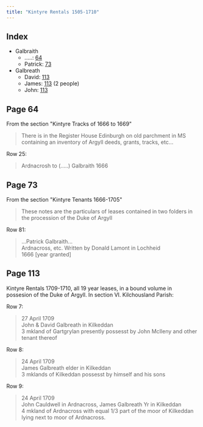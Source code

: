 ```yaml
---
title: "Kintyre Rentals 1505-1710"
---
```


## Index

- Galbraith
  - .....: [64](#page-63)
  - Patrick: [73](#page-73)
- Galbreath
  - David: [113](#page-113)
  - James: [113](#page-113) (2 people)
  - John: [113](#page-113)

## Page 64

From the section "Kintyre Tracks of 1666 to 1669"

> There is in the Register House Edinburgh on old parchment in MS containing 
> an inventory of Argyll deeds, grants, tracks, etc...

Row 25:
> Ardnacrosh to (.....) Galbraith 1666

## Page 73

From the section "Kintyre Tenants 1666-1705"

> These notes are the particulars of leases  contained in two folders in the procession of the Duke of Argyll

Row 81:
> ...Patrick Galbraith...\
> Ardnacross, etc. Written by Donald Lamont in Lochheid\
> 1666 [year granted]

## Page 113

Kintyre Rentals 1709-1710, all 19 year leases, in a bound volume in possesion of the Duke of Argyll.  In section VI. Kilchousland Parish:

Row 7:
> 27 April 1709\
> John & David Galbreath in Kilkeddan\
> 3 mkland of Gartgrylan presently possesst by John McIleny and other tenant thereof
  
Row 8:
> 24 April 1709\
> James Galbreath elder in Kilkeddan\
> 3 mklands of Kilkeddan possesst by himself and his sons

Row 9:
>  24 April 1709\
>  John Cauldwell in Ardnacross, James Galbreath Yr in Kilkeddan\
>  4 mkland of Ardnacross with equal 1/3 part of the moor of Kilkeddan lying next to moor of Ardnacross.
